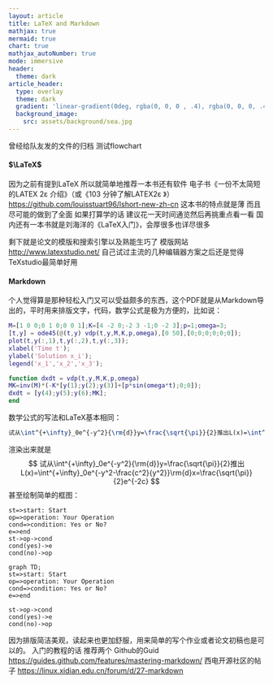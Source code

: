 ```yaml
---
layout: article
title: LaTeX and Markdown
mathjax: true
mermaid: true
chart: true
mathjax_autoNumber: true
mode: immersive
header:
  theme: dark
article_header:
  type: overlay
  theme: dark
  gradient: 'linear-gradient(0deg, rgba(0, 0, 0 , .4), rgba(0, 0, 0, .4))'
  background_image:
    src: assets/background/sea.jpg
---
```

曾经给队友发的文件的归档 测试flowchart
<!--more-->
#### $\LaTeX$

因为之前有提到LaTeX 所以就简单地推荐一本书还有软件
电子书《一份不太简短的LATEX 2ε 介绍》（或《103 分钟了解LATEX2ε 》）
https://github.com/louisstuart96/lshort-new-zh-cn
这本书的特点就是薄 而且尽可能的做到了全面 如果打算学的话 建议花一天时间通览然后再挑重点看一看
国内还有一本书就是刘海洋的《LaTeX入门》，会厚很多也详尽很多

剩下就是论文的模版和搜索引擎以及熟能生巧了
模版网站 http://www.latexstudio.net/
自己试过主流的几种编辑器方案之后还是觉得TeXstudio最简单好用

#### Markdown

个人觉得算是那种轻松入门又可以受益颇多的东西，这个PDF就是从Markdown导出的，平时用来排版文字，代码，数学公式是极为方便的，比如说：

```matlab
M=[1 0 0;0 1 0;0 0 1];K=[4 -2 0;-2 3 -1;0 -2 3];p=1;omega=3;
[t,y] = ode45(@(t,y) vdp(t,y,M,K,p,omega),[0 50],[0;0;0;0;0;0]);
plot(t,y(:,1),t,y(:,2),t,y(:,3));
xlabel('Time t');
ylabel('Solution x_i');
legend('x_1','x_2','x_3');

function dxdt = vdp(t,y,M,K,p,omega)
MK=inv(M)*(-K*[y(1);y(2);y(3)]+[p*sin(omega*t);0;0]);
dxdt = [y(4);y(5);y(6);MK];
end
```

数学公式的写法和LaTeX基本相同：

```latex
试从\int^{+\infty}_0e^{-y^2}{\rm{d}}y=\frac{\sqrt{\pi}}{2}推出L(x)=\int^{+\infty}_0e^{-y^2-\frac{c^2}{y^2}}\rm{d}x=\frac{\sqrt{\pi}}{2}e^{-2c}
```

渲染出来就是
$$
试从\int^{+\infty}_0e^{-y^2}{\rm{d}}y=\frac{\sqrt{\pi}}{2}推出L(x)=\int^{+\infty}_0e^{-y^2-\frac{c^2}{y^2}}\rm{d}x=\frac{\sqrt{\pi}}{2}e^{-2c}
$$
甚至绘制简单的框图：

```
st=>start: Start
op=>operation: Your Operation
cond=>condition: Yes or No?
e=>end
st->op->cond
cond(yes)->e
cond(no)->op
```

```mermaid
graph TD;
st=>start: Start
op=>operation: Your Operation
cond=>condition: Yes or No?
e=>end

st->op->cond
cond(yes)->e
cond(no)->op
```

因为排版简洁美观，读起来也更加舒服，用来简单的写个作业或者论文初稿也是可以的。
入门的教程的话 推荐两个
Github的Guid
https://guides.github.com/features/mastering-markdown/
西电开源社区的帖子
https://linux.xidian.edu.cn/forum/d/27-markdown

